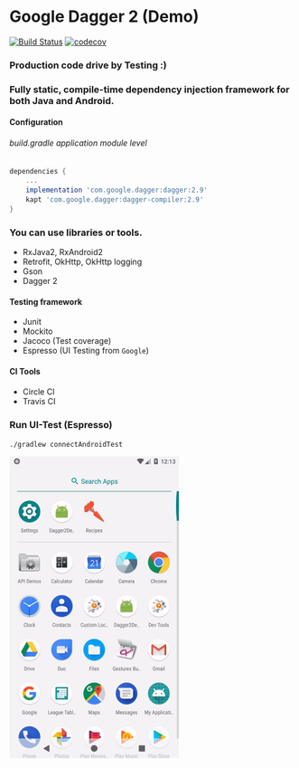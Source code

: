 # Google Dagger 2 (Demo)

[![Build Status](https://travis-ci.org/WeRockStar/Dagger2.svg?branch=master)](https://travis-ci.org/WeRockStar/Dagger2) [![codecov](https://codecov.io/gh/WeRockStar/Dagger2/branch/master/graph/badge.svg)](https://codecov.io/gh/WeRockStar/Dagger2)

### Production code drive by Testing :) 

### Fully static, compile-time dependency injection framework for both Java and Android.
#### Configuration

###### build.gradle application module level

``` groovy
dependencies {
    ...
    implementation 'com.google.dagger:dagger:2.9'
    kapt 'com.google.dagger:dagger-compiler:2.9'
}
```

### You can use libraries or tools.
- RxJava2, RxAndroid2 
- Retrofit, OkHttp, OkHttp logging 
- Gson
- Dagger 2 

#### Testing framework 
- Junit 
- Mockito
- Jacoco (Test coverage)
- Espresso (UI Testing from `Google`)

#### CI Tools
- Circle CI 
- Travis CI

### Run UI-Test (Espresso)
```shell
./gradlew connectAndroidTest
```
<p align="left">
    <img width="300" src="ui-testing.gif" />
</p>